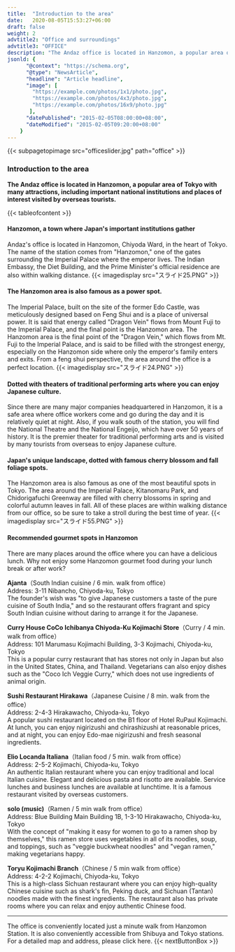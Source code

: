 ```yaml
---
title:  "Introduction to the area"
date:   2020-08-05T15:53:27+06:00
draft: false
weight: 2
advtitle2: "Office and surroundings"
advtitle3: "OFFICE"
description: "The Andaz office is located in Hanzomon, a popular area of Tokyo with many attractions, including important national institutions and places of interest visited by overseas tourists."
jsonld: {
      "@context": "https://schema.org",
      "@type": "NewsArticle",
      "headline": "Article headline",
      "image": [
        "https://example.com/photos/1x1/photo.jpg",
        "https://example.com/photos/4x3/photo.jpg",
        "https://example.com/photos/16x9/photo.jpg"
       ],
      "datePublished": "2015-02-05T08:00:00+08:00",
      "dateModified": "2015-02-05T09:20:00+08:00"
    }
---
```

{{< subpagetopimage src="officeslider.jpg" path="office" >}}
### Introduction to the area
**The Andaz office is located in Hanzomon, a popular area of Tokyo with many attractions, including important national institutions and places of interest visited by overseas tourists.**

{{< tableofcontent >}}

#### Hanzomon, a town where Japan's important institutions gather
Andaz's office is located in Hanzomon, Chiyoda Ward, in the heart of Tokyo. The name of the station comes from "Hanzomon," one of the gates surrounding the Imperial Palace where the emperor lives. The Indian Embassy, the Diet Building, and the Prime Minister's official residence are also within walking distance. 
{{< imagedisplay  src="スライド25.PNG"  >}}

#### The Hanzomon area is also famous as a power spot.
The Imperial Palace, built on the site of the former Edo Castle, was meticulously designed based on Feng Shui and is a place of universal power. It is said that energy called "Dragon Vein" flows from Mount Fuji to the Imperial Palace, and the final point is the Hanzomon area. The Hanzomon area is the final point of the "Dragon Vein," which flows from Mt. Fuji to the Imperial Palace, and is said to be filled with the strongest energy, especially on the Hanzomon side where only the emperor's family enters and exits. From a feng shui perspective, the area around the office is a perfect location.
{{< imagedisplay  src="スライド24.PNG"  >}}

#### Dotted with theaters of traditional performing arts where you can enjoy Japanese culture.
Since there are many major companies headquartered in Hanzomon, it is a safe area where office workers come and go during the day and it is relatively quiet at night. Also, if you walk south of the station, you will find the National Theatre and the National Engeijo, which have over 50 years of history. It is the premier theater for traditional performing arts and is visited by many tourists from overseas to enjoy Japanese culture. 

#### Japan's unique landscape, dotted with famous cherry blossom and fall foliage spots.
The Hanzomon area is also famous as one of the most beautiful spots in Tokyo. The area around the Imperial Palace, Kitanomaru Park, and Chidorigafuchi Greenway are filled with cherry blossoms in spring and colorful autumn leaves in fall. All of these places are within walking distance from our office, so be sure to take a stroll during the best time of year.
{{< imagedisplay  src="スライド55.PNG"  >}}

#### Recommended gourmet spots in Hanzomon
There are many places around the office where you can have a delicious lunch. Why not enjoy some Hanzomon gourmet food during your lunch break or after work?

**Ajanta**（South Indian cuisine / 6 min. walk from office）     
Address: 3-11 Nibancho, Chiyoda-ku, Tokyo     
The founder's wish was "to give Japanese customers a taste of the pure cuisine of South India," and so the restaurant offers fragrant and spicy South Indian cuisine without daring to arrange it for the Japanese.

**Curry House CoCo Ichibanya Chiyoda-Ku Kojimachi Store**（Curry / 4 min. walk from office）     
Address: 101 Marumasu Kojimachi Building, 3-3 Kojimachi, Chiyoda-ku, Tokyo     
This is a popular curry restaurant that has stores not only in Japan but also in the United States, China, and Thailand. Vegetarians can also enjoy dishes such as the "Coco Ich Veggie Curry," which does not use ingredients of animal origin. 

**Sushi Restaurant Hirakawa**（Japanese Cuisine / 8 min. walk from the office）    
Address: 2-4-3 Hirakawacho, Chiyoda-ku, Tokyo     
A popular sushi restaurant located on the B1 floor of Hotel RuPaul Kojimachi. At lunch, you can enjoy nigirizushi and chirashizushi at reasonable prices, and at night, you can enjoy Edo-mae nigirizushi and fresh seasonal ingredients. 

**Elio Locanda Italiana**（Italian food / 5 min. walk from office）     
Address: 2-5-2 Kojimachi, Chiyoda-ku, Tokyo      
An authentic Italian restaurant where you can enjoy traditional and local Italian cuisine. Elegant and delicious pasta and risotto are available. Service lunches and business lunches are available at lunchtime. It is a famous restaurant visited by overseas customers.

**solo (music)**（Ramen / 5 min walk from office）    
Address: Blue Building Main Building 1B, 1-3-10 Hirakawacho, Chiyoda-ku, Tokyo     
With the concept of "making it easy for women to go to a ramen shop by themselves," this ramen store uses vegetables in all of its noodles, soup, and toppings, such as "veggie buckwheat noodles" and "vegan ramen," making vegetarians happy.

**Toryu Kojimachi Branch**（Chinese / 5 min walk from office）     
Address: 4-2-2 Kojimachi, Chiyoda-ku, Tokyo      
This is a high-class Sichuan restaurant where you can enjoy high-quality Chinese cuisine such as shark's fin, Peking duck, and Sichuan (Tantan) noodles made with the finest ingredients. The restaurant also has private rooms where you can relax and enjoy authentic Chinese food.

---

The office is conveniently located just a minute walk from Hanzomon Station. It is also conveniently accessible from Shibuya and Tokyo stations. For a detailed map and address, please click here.
{{< nextButtonBox >}}
